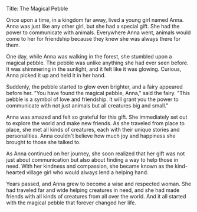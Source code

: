 Title: The Magical Pebble

Once upon a time, in a kingdom far away, lived a young girl named Anna. Anna was just like any other girl, but she had a special gift. She had the power to communicate with animals. Everywhere Anna went, animals would come to her for friendship because they knew she was always there for them.

One day, while Anna was walking in the forest, she stumbled upon a magical pebble. The pebble was unlike anything she had ever seen before. It was shimmering in the sunlight, and it felt like it was glowing. Curious, Anna picked it up and held it in her hand.

Suddenly, the pebble started to glow even brighter, and a fairy appeared before her. "You have found the magical pebble, Anna," said the fairy. "This pebble is a symbol of love and friendship. It will grant you the power to communicate with not just animals but all creatures big and small."

Anna was amazed and felt so grateful for this gift. She immediately set out to explore the world and make new friends. As she traveled from place to place, she met all kinds of creatures, each with their unique stories and personalities. Anna couldn't believe how much joy and happiness she brought to those she talked to.

As Anna continued on her journey, she soon realized that her gift was not just about communication but also about finding a way to help those in need. With her kindness and compassion, she became known as the kind-hearted village girl who would always lend a helping hand.

Years passed, and Anna grew to become a wise and respected woman. She had traveled far and wide helping creatures in need, and she had made friends with all kinds of creatures from all over the world. And it all started with the magical pebble that forever changed her life.